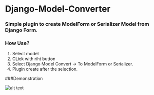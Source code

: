 # Django-Model-Converter

### Simple plugin to create ModelForm or Serializer Model from Django Form.

### How Use?
1. Select model
2. CLick with riht button
3. Select Django Model Convert -> To ModelForm or Serializer.
4. Plugin create after the selection.

###Demonstration

![alt text](images/www.GIFCreator.me_ewf5EX "Django-Model-Converter")